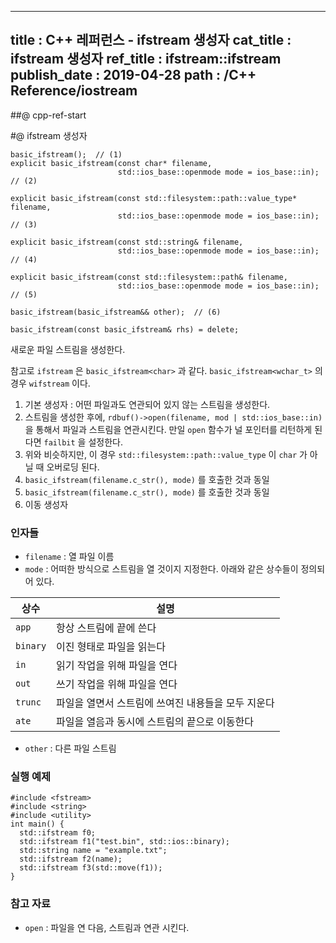 ----------------
title : C++ 레퍼런스 - ifstream 생성자
cat_title : ifstream 생성자
ref_title : ifstream::ifstream
publish_date : 2019-04-28
path : /C++ Reference/iostream
--------------

##@ cpp-ref-start

#@ ifstream 생성자

```cpp-formatted
basic_ifstream();  // (1)
explicit basic_ifstream(const char* filename,
                        std::ios_base::openmode mode = ios_base::in);  // (2)

explicit basic_ifstream(const std::filesystem::path::value_type* filename,
                        std::ios_base::openmode mode = ios_base::in);  // (3)

explicit basic_ifstream(const std::string& filename,
                        std::ios_base::openmode mode = ios_base::in);  // (4)

explicit basic_ifstream(const std::filesystem::path& filename,
                        std::ios_base::openmode mode = ios_base::in);  // (5)

basic_ifstream(basic_ifstream&& other);  // (6)

basic_ifstream(const basic_ifstream& rhs) = delete;
```

새로운 파일 스트림을 생성한다.

참고로 `ifstream` 은 `basic_ifstream<char>` 과 같다. `basic_ifstream<wchar_t>` 의 경우 `wifstream` 이다.

1. 기본 생성자 : 어떤 파일과도 연관되어 있지 않는 스트림을 생성한다.
2. 스트림을 생성한 후에, `rdbuf()->open(filename, mod | std::ios_base::in)` 을 통해서 파일과 스트림을 연관시킨다. 만일 `open` 함수가 널 포인터를 리턴하게 된다면 `failbit` 을 설정한다.
3. 위와 비슷하지만, 이 경우 `std::filesystem::path::value_type` 이 `char` 가 아닐 때 오버로딩 된다.
4. `basic_ifstream(filename.c_str(), mode)` 를 호출한 것과 동일
5. `basic_ifstream(filename.c_str(), mode)` 를 호출한 것과 동일
6. 이동 생성자

### 인자들

* `filename` : 열 파일 이름
* `mode` : 어떠한 방식으로 스트림을 열 것이지 지정한다. 아래와 같은 상수들이 정의되어 있다.

|상수|설명|
|---|---|
|`app`|항상 스트림에 끝에 쓴다|
|`binary`|이진 형태로 파일을 읽는다|
|`in`|읽기 작업을 위해 파일을 연다|
|`out`|쓰기 작업을 위해 파일을 연다|
|`trunc`|파일을 열면서 스트림에 쓰여진 내용들을 모두 지운다|
|`ate`|파일을 열음과 동시에 스트림의 끝으로 이동한다|

* `other` : 다른 파일 스트림

### 실행 예제

```cpp-formatted
#include <fstream>
#include <string>
#include <utility>
int main() {
  std::ifstream f0;
  std::ifstream f1("test.bin", std::ios::binary);
  std::string name = "example.txt";
  std::ifstream f2(name);
  std::ifstream f3(std::move(f1));
}
```

### 참고 자료

* `open` : 파일을 연 다음, 스트림과 연관 시킨다.